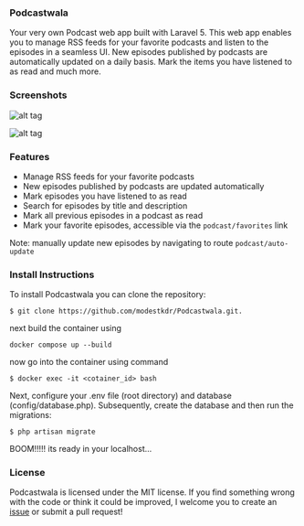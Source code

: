 ### Podcastwala
Your very own Podcast web app built with Laravel 5. This web app enables you to manage RSS feeds for your favorite podcasts and listen to the episodes in a seamless UI. New episodes published by podcasts are automatically updated on a daily basis. Mark the items you have listened to as read and much more. 

### Screenshots
![alt tag](https://raw.githubusercontent.com/modestkdr/Podcastwala/master/screenshots/prototype.png)

![alt tag](https://raw.githubusercontent.com/modestkdr/Podcastwala/master/screenshots/manage-feeds.png)

### Features
 * Manage RSS feeds for your favorite podcasts
 * New episodes published by podcasts are updated automatically
 * Mark episodes you have listened to as read
 * Search for episodes by title and description
 * Mark all previous episodes in a podcast as read
 * Mark your favorite episodes, accessible via the ```podcast/favorites``` link

 Note: manually update new episodes by navigating to route ```podcast/auto-update```

### Install Instructions
To install Podcastwala you can clone the repository:

```
$ git clone https://github.com/modestkdr/Podcastwala.git.
```

next build the container using 

```
docker compose up --build 
```
now go into the container using command

```
$ docker exec -it <cotainer_id> bash
```

Next, configure your .env file (root directory) and database (config/database.php). Subsequently, create the database and then run the migrations:

```
$ php artisan migrate
```
 BOOM!!!!! its ready in your localhost...
### License
Podcastwala is licensed under the MIT license. If you find something wrong with the code or think it could be improved, I welcome you to create an <a href="https://github.com/modestkdr/Podcastwala/issues">issue</a> or submit a pull request!

